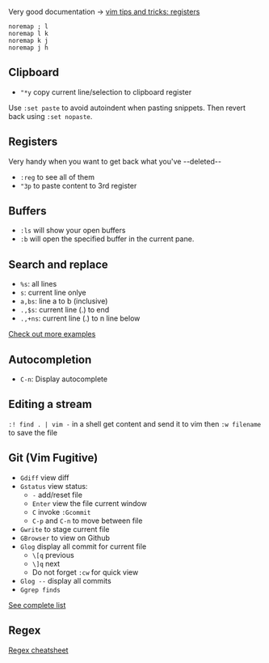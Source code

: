 Very good documentation → [vim tips and tricks: registers](https://www.cs.oberlin.edu/\~kuperman/help/vim/registers.html)


```
noremap ; l
noremap l k
noremap k j
noremap j h
```

## Clipboard

- `"*y` copy current line/selection to clipboard register

Use `:set paste` to avoid autoindent when pasting snippets.
Then revert back using `:set nopaste`.

## Registers

Very handy when you want to get back what you've --deleted--

- `:reg` to see all of them
- `"3p` to paste content to 3rd register

## Buffers

- `:ls` will show your open buffers
- `:b` <number> will open the specified buffer in the current pane.

## Search and replace

- `%s`: all lines
- `s`: current line onlye
- `a,bs`: line a to b (inclusive)
- `.,$s`: current line (.) to end
- `.,+ns`: current line (.) to n line below

[Check out more examples](http://vim.wikia.com/wiki/Search_and_replace)

## Autocompletion

- `C-n`: Display autocomplete

## Editing a stream

`:! find . | vim -`  in a shell get content and send it to vim then `:w filename` to save the file

## Git (Vim Fugitive)

- `Gdiff` view diff
- `Gstatus` view status:
    - `-` add/reset file
    - `Enter` view the file current window
    - `C` invoke `:Gcommit`
    - `C-p` and `C-n` to move between file
- `Gwrite` to stage current file
- `GBrowser` to view on Github
- `Glog` display all commit for current file
    - `\[q` previous
    - `\]q` next
    - Do not forget `:cw` for quick view
- `Glog --` display all commits
- `Ggrep finds`

[See complete list](https://github.com/tpope/vim-fugitive/blob/master/doc/fugitive.txt)

## Regex

[Regex cheatsheet](https://remram44.github.io/regex-cheatsheet/regex.html)
